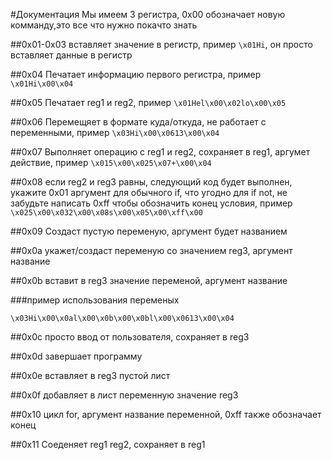 #Документация
Мы имеем 3 регистра, 0x00 обозначает новую комманду,это все что нужно покачто знать

##0x01-0x03
вставляет значение в регистр, пример
`\x01Hi`, он просто вставляет данные в регистр

##0x04
Печатает информацию первого регистра, пример
`\x01Hi\x00\x04`

##0x05
Печатает reg1 и reg2, пример
`\x01Hel\x00\x02lo\x00\x05`

##0x06
Перемещяет в формате куда/откуда, не работает с переменными, пример
`\x03Hi\x00\x0613\x00\x04`

##0x07
Выполняет операцию с reg1 и reg2, сохраняет в reg1, аргумет действие, пример
`\x015\x00\x025\x07+\x00\x04`

##0x08
если reg2 и reg3 равны, следующий код будет выполнен, укажите 0x01 аргумент для обычного if, что угодно для if not, не забудьте написать 0xff чтобы обозначить конец условия, пример
`\x025\x00\x032\x00\x08s\x00\x05\x00\xff\x00`

##0x09
Создаст пустую переменую, аргумент будет названием

##0x0a
укажет/создаст переменую со значением reg3, аргумент название

##0x0b
вставит в reg3 значение переменой, аргумент название

###пример использования переменых

`\x03Hi\x00\x0al\x00\x0b\x00\x0bl\x00\x0613\x00\x04`

##0x0c
просто ввод от пользователя, сохраняет в reg3

##0x0d
завершает программу

##0x0e
вставляет в reg3 пустой лист

##0x0f
добавляет в лист переменную значение reg3

##0x10
цикл for, аргумент название переменной, 0xff также обозначает конец

##0x11
Соеденяет reg1 reg2, сохраняет в reg1